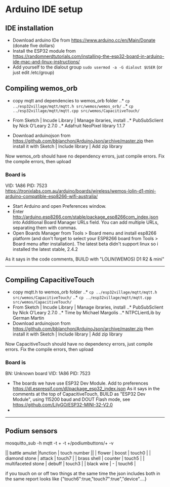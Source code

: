 # Arduino IDE setup

## IDE installation
* Download arduino IDe from https://www.arduino.cc/en/Main/Donate (donate five dollars)
* Install the ESP32 module from https://randomnerdtutorials.com/installing-the-esp32-board-in-arduino-ide-mac-and-linux-instructions/
* Add yourself to the dialout group `sudo usermod -a -G dialout $USER` (or just edit /etc/group)

## Compiling wemos_orb
* copy mqtt and dependencies to wemos_orb folder
..* `cp ../esp32village/mqtt/mqtt.h src/wemos/wemos_orb/`
..* `cp ../esp32village/mqtt/mqtt.cpp src/wemos/CapacitiveTouch/`

* From Sketch | Incude Library | Manage ibraries, install 
..* PubSubSclient by Nick O'Leary 2.7.0
..* Adafruit NeoPixel library 1.1.7
* Download arduinojson from https://github.com/bblanchon/ArduinoJson/archive/master.zip then install it with Sketch | Include library | Add zip library

Now wemos_orb should have no dependency errors, just compile errors.
Fix the compile errors, then upload

### Board is
VID: 1A86
PID: 7523
https://tronixlabs.com.au/arduino/boards/wireless/wemos-lolin-d1-mini-arduino-compatible-esp8266-wifi-australia/
* Start Arduino and open Preferences window.
* Enter http://arduino.esp8266.com/stable/package_esp8266com_index.json into Additional Board Manager URLs field. You can add multiple URLs, separating them with commas.
* Open Boards Manager from Tools > Board menu and install esp8266 platform (and don't forget to select your ESP8266 board from Tools > Board menu after installation).  The latest beta didn't support linux so i installed the latest stable, 2.4.2

As it says in the code comments, BUILD with "LOLIN(WEMOS) D1 R2 & mini"



------------------------------------------------------------

## Compiling CapacitiveTouch
* copy mqtt.h to wemos_orb folder
..* `cp ../esp32village/mqtt/mqtt.h src/wemos/CapacitiveTouch/`
..* `cp ../esp32village/mqtt/mqtt.cpp src/wemos/CapacitiveTouch/`
* From Sketch | Incude Library | Manage ibraries, install 
..* PubSubSclient by Nick O'Leary 2.7.0
..* Time by Michael Margolis
..* NTPCLientLib by German Martin
* Download arduinojson from https://github.com/bblanchon/ArduinoJson/archive/master.zip then install it with Sketch | Include library | Add zip library

 
Now CapacitiveTouch should have no dependency errors, just compile errors.
Fix the compile errors, then upload

### Board is
BN: Unknown board
VID: 1A86
PID: 7523
* The boards we have use ESP32 Dev Module.  Add to preferences https://dl.espressif.com/dl/package_esp32_index.json
As it says in the comments at the top of CapacitiveTouch, BUILD as "ESP32 Dev Module", using 115200 baud and DOUT Flash mode, see https://github.com/LilyGO/ESP32-MINI-32-V2.0
* 

------------------------------------------------------------
## Podium sensors

mosquitto_sub -h mqtt -t + -t +/podiumbuttons/+ -v 

|| battle amulet     |function | touch number ||
| flower             | boost   | touch0       |
| diamond stone      | attack  | touch7       |
| brass shell        | counter | touch5       |
| multifaceted stone | debuff  | touch3       |
| black wire         |   -     | touch6       |

if you touch on or off two things at the same time the json includes both in the same report looks like 
{"touch6":true,"touch7":true","device"....}

